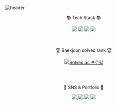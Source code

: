 
![header](https://capsule-render.vercel.app/api?type=waving&color=auto&height=300&section=header&text=Hello%20World!%20&animation=fadeIn&fontSize=45&fontAlign=70&desc=Jiho's%20Github&fontAlignY=45&descAlign=75&descSize=25)

<div align=center>
	<p>📚 Tech Stack 📚</p>
</div>
<div align="center">
    <img src="https://img.shields.io/badge/Python-3766AB?style=flat-square&logo=Python&logoColor=white"/>
    <img src="https://img.shields.io/badge/JavaScript-F7DF1E?style=flat-square&logo=JavaScript&logoColor=white"/>
	<img src="https://img.shields.io/badge/Django-092E20?style=flat-square&logo=Django&logoColor=white"/>
	<img src="https://img.shields.io/badge/C-A8B9CC?style=flat-square&logo=C&logoColor=white"/>
</div>
<br>
</br>

<div align=center>
	<p>🏆 Baekjoon solved rank 🏆</p>
  
[![Solved.ac 프로필](http://mazassumnida.wtf/api/generate_badge?boj=ooinoing)](https://solved.ac/ooinoing)
</div>

<br>
</br>

<div align=center>
	<p>🎨 SNS & Portfolio 🎨</p>
</div>

<div align=center>
	<a href="">
		<img src="https://img.shields.io/badge/velog-FF9800?style=flat-square&logo=velog&logoColor=white" />
	</a>
  <a href="">
	<img src="https://img.shields.io/badge/Notion-000000?style=flat-square&logo=Notion&logoColor=white"/></a>
  <a>
	<img src="https://img.shields.io/badge/Gmail-D14836?style=flat-square&logo=Gmail&logoColor=white"/>
	</a>
  <a href="https://www.instagram.com/jjiiiho/">
	<img src="https://img.shields.io/badge/Instagram-E4405F?style=flat-square&logo=Instagram&logoColor=white"/></a>
</div>
